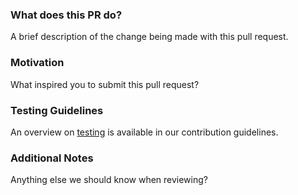 <!-- *Note: Please remember to review the Datadog [Contribution Guidelines](https://github.com/DataDog/dd-agent/blob/master/CONTRIBUTING.md)
if you have not yet done so.* -->

### What does this PR do?

A brief description of the change being made with this pull request.

### Motivation

What inspired you to submit this pull request?

### Testing Guidelines

An overview on [testing](https://github.com/DataDog/dd-agent/blob/master/tests/README.md)
is available in our contribution guidelines.

### Additional Notes

Anything else we should know when reviewing?
